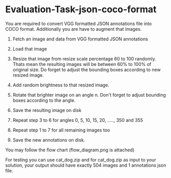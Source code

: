 # Evaluation-Task-json-coco-format
You are required to convert VGG formatted JSON annotations file into COCO format. Additionally you are have to augment that images.

1. Fetch an image and data from VGG formatted JSON annotations

2. Load that image

3. Resize that image from resize scale percentage 60 to 100 randomly. Thats mean the resulting images will be between 60% to 100% of original size. Do forget to adjust the bounding boxes according to new resized image.

4. Add random brightness to that resized image.

5. Rotate that brighter image on an angle n. Don't forget to adjust bounding boxes according to the angle.

6. Save the resulting image on disk

7. Repeat step 3 to 6 for angles 0, 5, 10, 15, 20, ....., 350 and 355

8. Repeat step 1 to 7 for all remaining images too

9. Save the new annotations on disk.

You may follow the flow chart (flow_diagram.png is attached)

For testing you can use cat_dog.zip and for cat_dog.zip as input to your solution, your output should have exactly 504 images and 1 annotations json file. 
